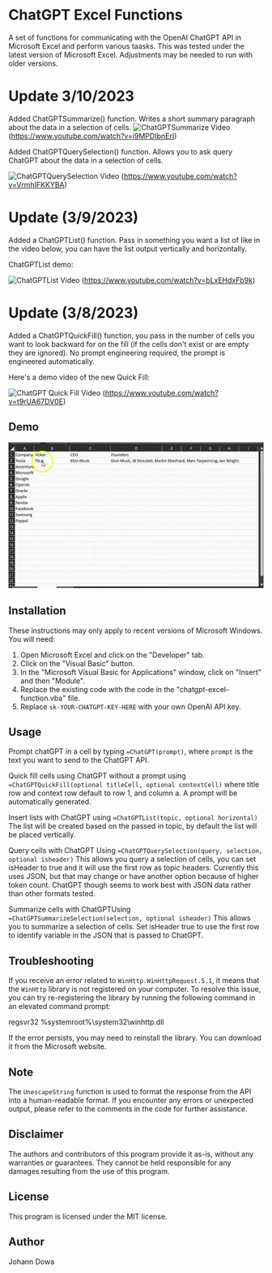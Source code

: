 # ChatGPT Excel Functions

A set of functions for communicating with the OpenAI ChatGPT API in Microsoft Excel and perform various taasks. This was tested under the latest version of Microsoft Excel. Adjustments may be needed to run with older versions.

# Update 3/10/2023

Added ChatGPTSummarize() function.  Writes a short summary paragraph about the data in a selection of cells.
![ChatGPTSummarize Video](https://img.youtube.com/vi/i9MPDIbnErI/0.jpg)
(https://www.youtube.com/watch?v=i9MPDIbnErI)


Added ChatGPTQuerySelection() function.  Allows you to ask query ChatGPT about the data in a selection of cells.

![ChatGPTQuerySelection Video](https://img.youtube.com/vi/VrmhIFKKYBA/0.jpg)
(https://www.youtube.com/watch?v=VrmhIFKKYBA)

# Update (3/9/2023)

Added a ChatGPTList() function.  Pass in something you want a list of like in the video below, you can have the list output vertically and horizontally.

ChatGPTList demo:

![ChatGPTList Video](https://img.youtube.com/vi/bLxEHdxFb9k/0.jpg)
(https://www.youtube.com/watch?v=bLxEHdxFb9k)

# Update (3/8/2023)

Added a ChatGPTQuickFill() function, you pass in the number of cells you want to look backward for on the fill (if the cells don't exist or are empty they are ignored).  No prompt engineering required, the prompt is engineered automatically.  

Here's a demo video of the new Quick Fill:

![ChatGPT Quick Fill Video](https://img.youtube.com/vi/t9rUA67DV0E/0.jpg)
(https://www.youtube.com/watch?v=t9rUA67DV0E)

## Demo

![ChatGPT In Excel Demo](demo.gif)

## Installation

These instructions may only apply to recent versions of Microsoft Windows. You will need:

1. Open Microsoft Excel and click on the "Developer" tab.
2. Click on the "Visual Basic" button.
3. In the "Microsoft Visual Basic for Applications" window, click on "Insert" and then "Module".
4. Replace the existing code with the code in the "chatgpt-excel-function.vba" file.
5. Replace `sk-YOUR-CHATGPT-KEY-HERE` with your own OpenAI API key.

## Usage

Prompt chatGPT in a cell by typing `=ChatGPT(prompt)`, where `prompt` is the text you want to send to the ChatGPT API.

Quick fill cells using ChatGPT without a prompt using `=ChatGPTQuickFill(optional titleCell, optional contextCell)` where title row and context row default to row 1, and column a.  A prompt will be automatically generated.

Insert lists with ChatGPT using `=ChatGPTList(topic, optional horizontal)` The list will be created based on the passed in topic, by default the list will be placed vertically.  

Query cells with ChatGPT Using `=ChatGPTQuerySelection(query, selection, optional isheader)` This allows you query a selection of cells, you can set isHeader to true and it will use the first row as topic headers.  Currently this uses JSON, but that may change or have another option because of higher token count.  ChatGPT though seems to work best with JSON data rather than other formats tested. 

Summarize cells with ChatGPTUsing `=ChatGPTSummarizeSelection(selection, optional isheader)` This allows you to summarize a selection of cells.  Set isHeader true to use the first row to identify variable in the JSON that is passed to ChatGPT.

## Troubleshooting

If you receive an error related to `WinHttp.WinHttpRequest.5.1`, it means that the `WinHttp` library is not registered on your computer. To resolve this issue, you can try re-registering the library by running the following command in an elevated command prompt:

regsvr32 %systemroot%\system32\winhttp.dll

If the error persists, you may need to reinstall the library. You can download it from the Microsoft website.

## Note
The `UnescapeString` function is used to format the response from the API into a human-readable format. If you encounter any errors or unexpected output, please refer to the comments in the code for further assistance.

## Disclaimer
The authors and contributors of this program provide it as-is, without any warranties or guarantees. They cannot be held responsible for any damages resulting from the use of this program.

## License
This program is licensed under the MIT license.

## Author
Johann Dowa
